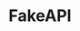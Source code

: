 ---
title: FakeAPI
description: FakeAPI is the predecessor of Phoney. FakeAPI let's you generate fake data by sending a JSON payload 
    via POST request.
image: /images/fakeapi.png
link: https://fakeapi.amalshaji.com
github: https://github.com/amalshaji/website
index: 3
layout: project
---